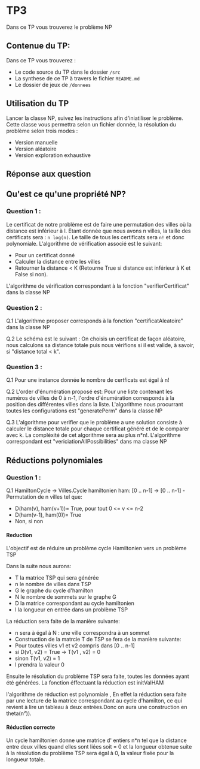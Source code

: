 # TP3  

Dans ce TP vous trouverez le problème NP

## Contenue du TP:

Dans ce TP vous trouverez :

- Le code source du TP dans le dossier `/src`
- La synthese de ce TP à travers le fichier `README.md` 
- Le dossier de jeux de `/donnees`

## Utilisation du TP

Lancer la classe NP, suivez les instructions afin d'iniatiliser le problème.  
Cette classe vous permettra selon un fichier donnée, la résolution du problème selon trois modes : 
- Version manuelle
- Version aléatoire
- Version exploration exhaustive

## Réponse aux question

## Qu'est ce qu'une propriété NP?

### Question 1 :

Le certificat de notre problème est de faire une permutation des villes où la distance est inférieur à l. Etant donnée que nous avons n villes, la taille des certificats sera : `n log(n)`. Le taille de tous les certificats sera `n!` et donc polynomiale.
L'algorithme de vérification associé est le suivant:

- Pour un certificat donné
- Calculer la distance entre les villes
- Retourner la distance < K (Retourne True si distance est inférieur à K et False si non).

L'algorithme de vérification correspondant à la fonction "verifierCertificat" dans la classe NP

### Question 2 : 


<p>Q.1 L'algorithme proposer corresponds à la fonction "certificatAleatoire" dans la classe NP </p> 
<p>Q.2 Le schéma est le suivant : On choisis un certificat de façon aléatoire, nous calculons sa distance totale puis nous vérifions si il est valide, à savoir, si "distance total < k". </p> 


 
### Question 3 :

<p>Q.1 Pour une instance donnée le nombre de certficats est égal à n! </p>

<p>Q.2 L'order d'énumération proposé est:
Pour une liste contenant les numéros de villes de 0 à n-1, l'ordre d'énumération corresponds à la position des différentes villes dans la liste.
L'algorithme nous procurrant toutes les configurations est "generatePerm" dans la classe NP</p>

<p>Q.3 L'algorithme pour verifier que le problème a une solution consiste à calculer le distance totale pour chaque certificat généré et de le comparer avec k. La compléxité de cet algorithme sera au plus n*n!. 
L'algorithme correspondant est "vericiationAllPossibilities" dans ma classe NP </p>
 
 
## Réductions polynomiales


### Question 1 :


Q.1 HamiltonCycle -> Villes.Cycle hamiltonien ham: [0 .. n-1] -> [0 .. n-1] - Permutation de n villes tel que:
- D(ham(v), ham(v+1))= True, pour tout 0 <= v <= n-2
- D(ham(v-1), ham(0))= True
- Non, si non

#### Reduction

L'objectif est de réduire un problème cycle Hamiltonien vers un problème TSP

Dans la suite nous aurons:

- T la matrice TSP qui sera générée
- n le nombre de villes dans TSP
- G le graphe du cycle d'hamilton
- N le nombre de sommets sur le graphe G
- D la matrice correspondant au cycle hamiltonien
- l la longueur en entrée dans un problème TSP

La réduction sera faite de la manière suivante:

- n sera à égal à N : une ville correspondra à un sommet
- Construction de la matrcie T de TSP se fera de la manière suivante:
- Pour toutes villes v1 et v2 compris dans [0 .. n-1]
- si D(v1, v2) = True -> T(v1 , v2) = 0
- sinon T(v1, v2) = 1 
- l prendra la valeur 0

Ensuite le résolution du problème TSP sera faite, toutes les données ayant été générées. La fonction éffectuant la réduction est initValHAM

l'algorithme de réduction est polynomiale , En effet la réduction sera faite par une lecture de la matrice correspondant au cycle d'hamilton, ce qui revient à lire un tableau à deux entrées.Donc on aura une construction en theta(n²)).

#### Réduction correcte

Un cycle hamiltonien donne une matrice d' entiers n*n tel que la distance entre deux villes quand elles sont liées soit = 0 et la longueur obtenue suite à la résolution du problème TSP sera égal à 0, la valeur fixée pour la longueur totale.





